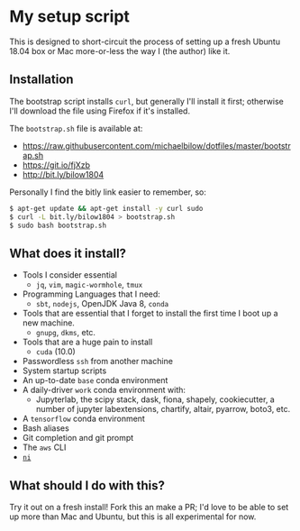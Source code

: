 # My setup script

This is designed to short-circuit the process of setting up a 
fresh Ubuntu 18.04 box or Mac more-or-less the way I (the author) like it.

## Installation

The bootstrap script installs `curl`, but generally I'll install it first;
otherwise I'll download the file using Firefox if it's installed.

The `bootstrap.sh` file is available at:
- https://raw.githubusercontent.com/michaelbilow/dotfiles/master/bootstrap.sh
- https://git.io/fjXzb
- http://bit.ly/bilow1804

Personally I find the bitly link easier to remember, so:

```bash
$ apt-get update && apt-get install -y curl sudo
$ curl -L bit.ly/bilow1804 > bootstrap.sh
$ sudo bash bootstrap.sh
```

## What does it install?


- Tools I consider essential
  - `jq`, `vim`, `magic-wormhole`, `tmux`
- Programming Languages that I need:
  -  `sbt`, `nodejs`, OpenJDK Java 8, `conda`
- Tools that are essential that I forget to install the first time I boot up a new machine.
  - `gnupg`, `dkms`, etc.
- Tools that are a huge pain to install
  - `cuda` (10.0)
- Passwordless `ssh` from another machine
- System startup scripts
- An up-to-date `base` conda environment
- A daily-driver `work` conda environment with:
  - Jupyterlab, the scipy stack, dask, fiona, shapely, cookiecutter, a number of jupyter labextensions, chartify, altair, pyarrow, boto3, etc.
- A `tensorflow` conda environment
- Bash aliases
- Git completion and git prompt
- The `aws` CLI
- [`ni`](https://github.com/spencertipping/ni)

## What should I do with this?

Try it out on a fresh install! Fork this an make a PR; I'd love to be able 
to set up more than Mac and Ubuntu, but this is all experimental for now.
